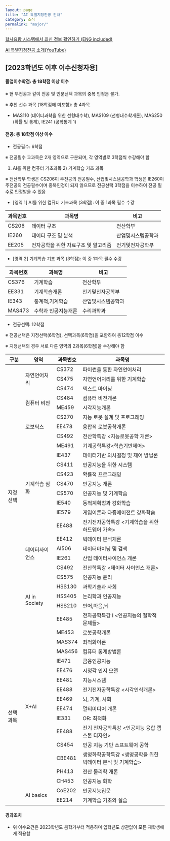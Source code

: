 ```yaml
---
layout: page
title: "AI 특별지정전공 안내"
category: 소식
permalink: "major/"
---
```


[학사요람 시스템에서 최신 정보 확인하기 (ENG included)](https://bulletin.kaist.ac.kr/html/kr/?year=2023&id=kr20230304&gbn=E1)

[AI 특별지정전공 소개(YouTube)](https://www.youtube.com/watch?v=eZ6w5fJ_AUg)


## **[2023학년도 이후 이수신청자용]**

#### **졸업이수학점: 총 18학점 이상 이수**

※ 현 부전공과 같이 전공 및 인문선택 과목의 중복 인정은 불가.

※ 추천 선수 과목 (18학점에 미포함): 총 4과목

- MAS110 (데이터과학을 위한 선형대수학), MAS109 (선형대수학개론), MAS250 (확률 및 통계), IE241 (공학통계 1)

#### **전공: 총 18학점 이상 이수**

- 전공필수: 6학점

※ 전공필수 교과목은 2개 영역으로 구분되며, 각 영역별로 3학점씩 수강해야 함

1. AI를 위한 컴퓨터 기초과목 2) 기계학습 기초 과목

※ 전산학부 학생은 CS206이 주전공의 전공필수, 산업및시스템공학과 학생은 IE260이 주전공의 전공필수이며 중복인정이 되지 않으므로 전공선택 3학점을 이수하여 전공 필수로 인정받을 수 있음

- [영역 1] AI를 위한 컴퓨터 기초과목 (3학점): 이 중 1과목 필수 수강

| 과목번호 | 과목명                               | 비고               |
| -------- | ------------------------------------ | ------------------ |
| CS206    | 데이터 구조                          | 전산학부           |
| IE260    | 데이터 구조 및 분석                  | 산업및시스템공학과 |
| EE205    | 전자공학을 위한 자료구조 및 알고리즘 | 전기및전자공학부   |

- [영역 2] 기계학습 기초 과목 (3학점): 이 중 1과목 필수 수강

| 과목번호 | 과목명              | 비고               |
| -------- | ------------------- | ------------------ |
| CS376    | 기계학습            | 전산학부           |
| EE331    | 기계학습개론        | 전기및전자공학부   |
| IE343    | 통계적,기계학습     | 산업및시스템공학과 |
| MAS473   | 수학과 인공지능개론 | 수리과학과         |

- 전공선택: 12학점

※ 전공선택은 지정선택(6학점), 선택과목(6학점)을 포함하여 총12학점 이수

※ 지정선택의 경우 서로 다른 영역의 2과목(6학점)을 수강해야 함

<table class="tg">
<thead>
    <tr>
        <th> 구분 </th>
        <th> 영역 </th>
        <th> 과목번호 </th>
        <th> 과목명 </th>
    </tr>
</thead>
<tbody>
    <tr>
        <td class="tg-0lax" rowspan="26"> 지정선택 </td>
        <td class="tg-0lax" rowspan="3"> 자연언어처리 </td>
        <td class="tg-0lax"> CS372 </td>
        <td class="tg-0lax"> 파이썬을 통한 자연언어처리 </td>
    </tr>
    <tr>
        <td class="tg-0lax"> CS475 </td>
        <td class="tg-0lax"> 자연언어처리를 위한 기계학습</td>
    </tr>
    <tr>
        <td class="tg-0lax"> CS474 </td>
        <td class="tg-0lax"> 텍스트 마이닝</td>
    </tr>
    <tr>
        <td class="tg-0lax" rowspan="2"> 컴퓨터 비전 </td>
        <td class="tg-0lax"> CS484 </td>
        <td class="tg-0lax"> 컴퓨터 비전개론 </td>
    </tr>
    <tr>
        <td class="tg-0lax"> ME459 </td>
        <td class="tg-0lax"> 시각지능개론 </td>
    </tr>
    <tr>
        <td class="tg-0lax" rowspan="3"> 로보틱스 </td>
        <td class="tg-0lax"> CS270 </td>
        <td class="tg-0lax"> 지능 로봇 설계 및 프로그래밍 </td>
    </tr>
    <tr>
        <td class="tg-0lax"> EE478 </td>
        <td class="tg-0lax"> 융합적 로봇공학개론 </td>
    </tr>
    <tr>
        <td class="tg-0lax"> CS492 </td>
        <td class="tg-0lax"> 전산학특강 &lt;지능로봇공학 개론&gt; </td>
    </tr>
    <tr>
        <td class="tg-0lax" rowspan="9">   기계학습 심화  </td>
        <td class="tg-0lax">   ME491  </td>
        <td class="tg-0lax">   기계공학특강&lt;학습기반제어&gt;  </td>
    </tr>
    <tr>
        <td class="tg-0lax">   IE437  </td>
        <td class="tg-0lax">   데이터기반 의사결정 및 제어 방법론  </td>
    </tr>
    <tr>
        <td class="tg-0lax">   CS411  </td>
        <td class="tg-0lax">   인공지능을 위한 시스템  </td>
    </tr>
    <tr>
        <td class="tg-0lax">   CS423  </td>
        <td class="tg-0lax">   확률적 프로그래밍  </td>
    </tr>
    <tr>
        <td class="tg-0lax">   CS470  </td>
        <td class="tg-0lax">   인공지능 개론  </td>
    </tr>
    <tr>
        <td class="tg-0lax">   CS570  </td>
        <td class="tg-0lax">   인공지능 및 기계학습  </td>
    </tr>
    <tr>
        <td class="tg-0lax">   IE540  </td>
        <td class="tg-0lax">   동적계획법과 강화학습  </td>
    </tr>
    <tr>
        <td class="tg-0lax">   IE579  </td>
        <td class="tg-0lax">   게임이론과 다중에이전트 강화학습  </td>
    </tr>
    <tr>
        <td class="tg-0lax">   EE488  </td>
        <td class="tg-0lax">   전기전자공학특강 &lt;기계학습을 위한 하드웨어 가속&gt;  </td>
    </tr>
    <tr>
        <td class="tg-0lax" rowspan="4"> 데이터사이언스  </td>
        <td class="tg-0lax">   EE412  </td>
        <td class="tg-0lax">   빅데이터 분석개론  </td>
    </tr>
    <tr>
        <td class="tg-0lax">   AI506  </td>
        <td class="tg-0lax">   데이터마이닝 및 검색  </td>
    </tr>
    <tr>
        <td class="tg-0lax">   IE261  </td>
        <td class="tg-0lax">   산업 데이터사이언스 개론  </td>
    </tr>
    <tr>
        <td class="tg-0lax">   CS492  </td>
        <td class="tg-0lax">   전산학특강 &lt;데이터 사이언스 개론&gt;  </td>
    </tr>
    <tr>
        <td class="tg-0lax" rowspan="5">   AI in Society  </td>
        <td class="tg-0lax">   CS575  </td>
        <td class="tg-0lax">   인공지능 윤리  </td>
    </tr>
    <tr>
        <td class="tg-0lax">   HSS130  </td>
        <td class="tg-0lax">   과학기술과 사회  </td>
    </tr>
    <tr>
        <td class="tg-0lax">   HSS405  </td>
        <td class="tg-0lax">   논리학과 인공지능  </td>
    </tr>
    <tr>
        <td class="tg-0lax">   HSS210  </td>
        <td class="tg-0lax">   언어,마음,뇌  </td>
    </tr>
    <tr>
        <td class="tg-0lax">   EE485  </td>
        <td class="tg-0lax">   전자공학특강 I &lt;인공지능의 철학적 문제들&gt;  </td>
    </tr>
    <tr>
        <td class="tg-0lax" rowspan="17">   선택과목  </td>
        <td class="tg-0lax" rowspan="15">   X+AI  </td>
        <td class="tg-0lax">   ME453  </td>
        <td class="tg-0lax">   로봇공학개론  </td>
    </tr>
    <tr>
        <td class="tg-0lax">   MAS374  </td>
        <td class="tg-0lax">   최적화이론  </td>
    </tr>
    <tr>
        <td class="tg-0lax">   MAS456  </td>
        <td class="tg-0lax">   컴퓨터 통계방법론  </td>
    </tr>
    <tr>
        <td class="tg-0lax">   IE471  </td>
        <td class="tg-0lax">   금융인공지능  </td>
    </tr>
    <tr>
        <td class="tg-0lax">   EE476  </td>
        <td class="tg-0lax">   시청각 인지 모델  </td>
    </tr>
    <tr>
        <td class="tg-0lax">   EE481  </td>
        <td class="tg-0lax">   지능시스템  </td>
    </tr>
    <tr>
        <td class="tg-0lax">   EE488  </td>
        <td class="tg-0lax">   전기전자공학특강 &lt;시각인식개론&gt;  </td>
    </tr>
    <tr>
        <td class="tg-0lax">   EE469  </td>
        <td class="tg-0lax">   뇌, 기계, 사회  </td>
    </tr>    
    <tr>
        <td class="tg-0lax">   EE474  </td>
        <td class="tg-0lax">   멀티미디어 개론  </td>
    </tr>
    <tr>
        <td class="tg-0lax">   IE331  </td>
        <td class="tg-0lax">   OR: 최적화  </td>
    </tr>
    <tr>
        <td class="tg-0lax">   EE488  </td>
        <td class="tg-0lax">   전기 전자공학특강 &lt;인공지능 융합 캡스톤 디자인&gt;  </td>
    </tr>
    <tr>
        <td class="tg-0lax">   CS454  </td>
        <td class="tg-0lax">   인공 지능 기반 소프트웨어 공학  </td>
    </tr>
    <tr>
        <td class="tg-0lax">   CBE481  </td>
        <td class="tg-0lax">   생명화학공학특강 &lt;생명공학을 위한 빅데이터 분석 및 기계학습&gt;  </td>
    </tr>
    <tr>
        <td class="tg-0lax">   PH413  </td>
        <td class="tg-0lax">   전산 물리학 개론  </td>
    </tr> 
    <tr>
        <td class="tg-0lax">   CH453  </td>
        <td class="tg-0lax">   인공지능 화학  </td>
    </tr>   
    <tr>
        <td class="tg-0lax" rowspan="2">   AI basics  </td>
        <td class="tg-0lax">   CoE202  </td>
        <td class="tg-0lax">   인공지능입문  </td>
    </tr>
    <tr>
        <td class="tg-0lax">   EE214  </td>
        <td class="tg-0lax">   기계학습 기초와 실습  </td>
    </tr>
</tbody>
</table>

#### **경과조치**

- 위 이수요건은 2023학년도 봄학기부터 적용하며 입학년도 상관없이 모든 재학생에게 적용함
